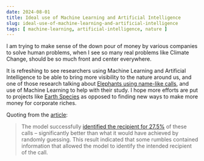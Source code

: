 ```yaml
---
date: 2024-08-01
title: Ideal use of Machine Learning and Artificial Intelligence
slug: ideal-use-of-machine-learning-and-artificial-intelligence
tags: [ machine-learning, artificial-intelligence, nature ]
---
```


I am trying to make sense of the down pour of money by various companies to solve human problems, when I see so many real problems like Climate Change, should be so much front and center everywhere.

It is refreshing to see researchers using Machine Learning and Artificial Intelligence to be able to bring more visibility to the nature around us, and one of those research talking about [Elephants using name-like calls][1], and use of Machine Learning to help with their study. I hope more efforts are put to projects like [Earth Species][2] as opposed to finding new ways to make more money for corporate riches.

Quoting from the [article][1]:

> The model successfully [identified the recipient for 27.5%][3] of these calls – significantly better than what it would have achieved by randomly guessing. This result indicated that some rumbles contained information that allowed the model to identify the intended recipient of the call.





  [1]: https://theconversation.com/african-elephants-address-one-another-with-name-like-calls-similar-to-humans-232096
  [2]: https://www.earthspecies.org/
  [3]: https://doi.org/10.1038/s41559-024-02420-w
